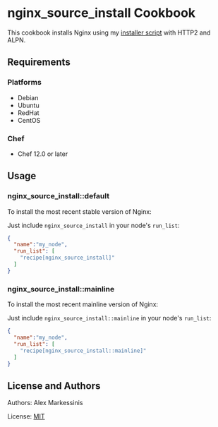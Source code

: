 # nginx_source_install Cookbook

This cookbook installs Nginx using my [installer script](https://github.com/MelonSmasher/NginxInstaller) with HTTP2 and ALPN.

## Requirements

### Platforms

- Debian
- Ubuntu
- RedHat
- CentOS

### Chef

- Chef 12.0 or later

## Usage

### nginx_source_install::default

To install the most recent stable version of Nginx:

Just include `nginx_source_install` in your node's `run_list`:

```json
{
  "name":"my_node",
  "run_list": [
    "recipe[nginx_source_install]"
  ]
}
```

### nginx_source_install::mainline

To install the most recent mainline version of Nginx:

Just include `nginx_source_install::mainline` in your node's `run_list`:

```json
{
  "name":"my_node",
  "run_list": [
    "recipe[nginx_source_install::mainline]"
  ]
}
```

## License and Authors

Authors: Alex Markessinis

License: [MIT](https://opensource.org/licenses/MIT)

